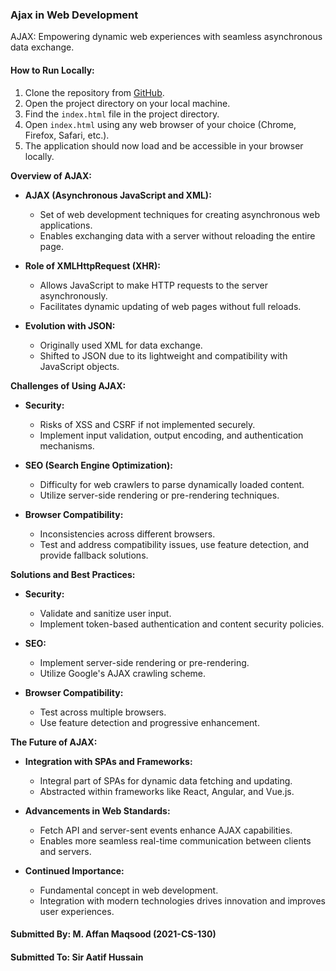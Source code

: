 ### Ajax in Web Development
AJAX: Empowering dynamic web experiences with seamless asynchronous data exchange.

#### How to Run Locally:
1. Clone the repository from [GitHub](https://github.com/prince-axios/AJAX-in-Web-Development).
2. Open the project directory on your local machine.
3. Find the `index.html` file in the project directory.
4. Open `index.html` using any web browser of your choice (Chrome, Firefox, Safari, etc.).
5. The application should now load and be accessible in your browser locally.

**Overview of AJAX:**

- **AJAX (Asynchronous JavaScript and XML):**
  - Set of web development techniques for creating asynchronous web applications.
  - Enables exchanging data with a server without reloading the entire page.
  
- **Role of XMLHttpRequest (XHR):**
  - Allows JavaScript to make HTTP requests to the server asynchronously.
  - Facilitates dynamic updating of web pages without full reloads.

- **Evolution with JSON:**
  - Originally used XML for data exchange.
  - Shifted to JSON due to its lightweight and compatibility with JavaScript objects.

**Challenges of Using AJAX:**

- **Security:**
  - Risks of XSS and CSRF if not implemented securely.
  - Implement input validation, output encoding, and authentication mechanisms.

- **SEO (Search Engine Optimization):**
  - Difficulty for web crawlers to parse dynamically loaded content.
  - Utilize server-side rendering or pre-rendering techniques.

- **Browser Compatibility:**
  - Inconsistencies across different browsers.
  - Test and address compatibility issues, use feature detection, and provide fallback solutions.

**Solutions and Best Practices:**

- **Security:**
  - Validate and sanitize user input.
  - Implement token-based authentication and content security policies.

- **SEO:**
  - Implement server-side rendering or pre-rendering.
  - Utilize Google's AJAX crawling scheme.

- **Browser Compatibility:**
  - Test across multiple browsers.
  - Use feature detection and progressive enhancement.

**The Future of AJAX:**

- **Integration with SPAs and Frameworks:**
  - Integral part of SPAs for dynamic data fetching and updating.
  - Abstracted within frameworks like React, Angular, and Vue.js.

- **Advancements in Web Standards:**
  - Fetch API and server-sent events enhance AJAX capabilities.
  - Enables more seamless real-time communication between clients and servers.

- **Continued Importance:**
  - Fundamental concept in web development.
  - Integration with modern technologies drives innovation and improves user experiences.

#### Submitted By: M. Affan Maqsood (2021-CS-130)
#### Submitted To: Sir Aatif Hussain
